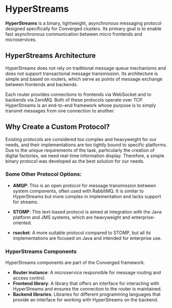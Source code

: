 # HyperStreams 

**HyperStreams** is a binary, lightweight, asynchronous messaging protocol designed specifically for Converged clusters. Its primary goal is to enable fast asynchronous communication between micro frontends and microservices.

## HyperStreams Architecture

HyperStreams does not rely on traditional message queue mechanisms and does not support transactional message transmission. Its architecture is simple and based on routers, which serve as points of message exchange between frontends and backends.

Each router provides connections to frontends via WebSocket and to backends via ZeroMQ. Both of these protocols operate over TCP. HyperStreams is an end-to-end framework whose purpose is to simply transmit messages from one connection to another.

## Why Create a Custom Protocol?

Existing protocols are considered too complex and heavyweight for our needs, and their implementations are too tightly bound to specific platforms. Due to the unique requirements of the task, particularly the creation of digital factories, we need real-time information display. Therefore, a simple binary protocol was developed as the best solution for our needs.

### Some Other Protocol Options:

- **AMQP**: This is an open protocol for message transmission between system components, often used with RabbitMQ. It is similar to HyperStreams but more complex in implementation and lacks support for streams.

- **STOMP**: This text-based protocol is aimed at integration with the Java platform and JMS systems, which are heavyweight and enterprise-oriented.

- **rsocket**: A more suitable protocol compared to STOMP, but all its implementations are focused on Java and intended for enterprise use.

### HyperStreams Components
HyperStreams components are part of the Converged framework.
- **Router instance**: A microservice responsible for message routing and access control.
- **Frontend library**: A library that offers an interface for interacting with HyperStreams and ensures the connection to the router is maintained.
- **Backend libraries**: Libraries for different programming languages that provide an interface for working with HyperStreams on the backend.
